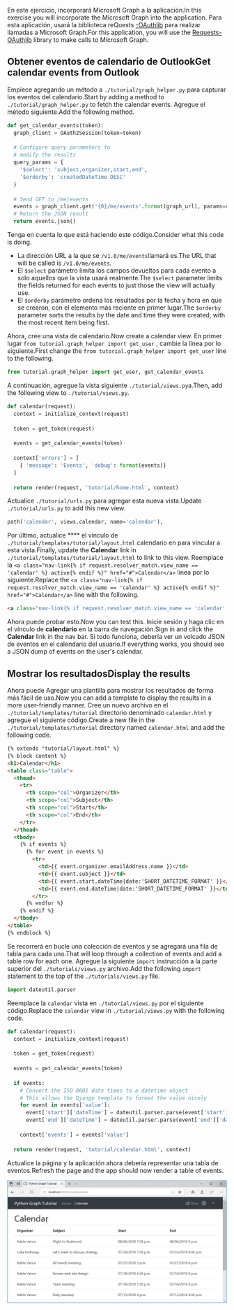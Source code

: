 <!-- markdownlint-disable MD002 MD041 -->

<span data-ttu-id="8cfa2-101">En este ejercicio, incorporará Microsoft Graph a la aplicación.</span><span class="sxs-lookup"><span data-stu-id="8cfa2-101">In this exercise you will incorporate the Microsoft Graph into the application.</span></span> <span data-ttu-id="8cfa2-102">Para esta aplicación, usará la biblioteca reQuests [-OAuthlib](https://requests-oauthlib.readthedocs.io/en/latest/) para realizar llamadas a Microsoft Graph.</span><span class="sxs-lookup"><span data-stu-id="8cfa2-102">For this application, you will use the [Requests-OAuthlib](https://requests-oauthlib.readthedocs.io/en/latest/) library to make calls to Microsoft Graph.</span></span>

## <a name="get-calendar-events-from-outlook"></a><span data-ttu-id="8cfa2-103">Obtener eventos de calendario de Outlook</span><span class="sxs-lookup"><span data-stu-id="8cfa2-103">Get calendar events from Outlook</span></span>

<span data-ttu-id="8cfa2-104">Empiece agregando un método a `./tutorial/graph_helper.py` para capturar los eventos del calendario.</span><span class="sxs-lookup"><span data-stu-id="8cfa2-104">Start by adding a method to `./tutorial/graph_helper.py` to fetch the calendar events.</span></span> <span data-ttu-id="8cfa2-105">Agregue el método siguiente.</span><span class="sxs-lookup"><span data-stu-id="8cfa2-105">Add the following method.</span></span>

```python
def get_calendar_events(token):
  graph_client = OAuth2Session(token=token)

  # Configure query parameters to
  # modify the results
  query_params = {
    '$select': 'subject,organizer,start,end',
    '$orderby': 'createdDateTime DESC'
  }

  # Send GET to /me/events
  events = graph_client.get('{0}/me/events'.format(graph_url), params=query_params)
  # Return the JSON result
  return events.json()
```

<span data-ttu-id="8cfa2-106">Tenga en cuenta lo que está haciendo este código.</span><span class="sxs-lookup"><span data-stu-id="8cfa2-106">Consider what this code is doing.</span></span>

- <span data-ttu-id="8cfa2-107">La dirección URL a la que se `/v1.0/me/events`llamará es.</span><span class="sxs-lookup"><span data-stu-id="8cfa2-107">The URL that will be called is `/v1.0/me/events`.</span></span>
- <span data-ttu-id="8cfa2-108">El `$select` parámetro limita los campos devueltos para cada evento a solo aquellos que la vista usará realmente.</span><span class="sxs-lookup"><span data-stu-id="8cfa2-108">The `$select` parameter limits the fields returned for each events to just those the view will actually use.</span></span>
- <span data-ttu-id="8cfa2-109">El `$orderby` parámetro ordena los resultados por la fecha y hora en que se crearon, con el elemento más reciente en primer lugar.</span><span class="sxs-lookup"><span data-stu-id="8cfa2-109">The `$orderby` parameter sorts the results by the date and time they were created, with the most recent item being first.</span></span>

<span data-ttu-id="8cfa2-110">Ahora, cree una vista de calendario.</span><span class="sxs-lookup"><span data-stu-id="8cfa2-110">Now create a calendar view.</span></span> <span data-ttu-id="8cfa2-111">En primer lugar `from tutorial.graph_helper import get_user` , cambie la línea por lo siguiente.</span><span class="sxs-lookup"><span data-stu-id="8cfa2-111">First change the `from tutorial.graph_helper import get_user` line to the following.</span></span>

```python
from tutorial.graph_helper import get_user, get_calendar_events
```

<span data-ttu-id="8cfa2-112">A continuación, agregue la vista siguiente `./tutorial/views.py`a.</span><span class="sxs-lookup"><span data-stu-id="8cfa2-112">Then, add the following view to `./tutorial/views.py`.</span></span>

```python
def calendar(request):
  context = initialize_context(request)

  token = get_token(request)

  events = get_calendar_events(token)

  context['errors'] = [
    { 'message': 'Events', 'debug': format(events)}
  ]

  return render(request, 'tutorial/home.html', context)
```

<span data-ttu-id="8cfa2-113">Actualice `./tutorial/urls.py` para agregar esta nueva vista.</span><span class="sxs-lookup"><span data-stu-id="8cfa2-113">Update `./tutorial/urls.py` to add this new view.</span></span>

```python
path('calendar', views.calendar, name='calendar'),
```

<span data-ttu-id="8cfa2-114">Por último, actualice \*\*\*\* el vínculo de `./tutorial/templates/tutorial/layout.html` calendario en para vincular a esta vista.</span><span class="sxs-lookup"><span data-stu-id="8cfa2-114">Finally, update  the **Calendar** link in `./tutorial/templates/tutorial/layout.html` to link to this view.</span></span> <span data-ttu-id="8cfa2-115">Reemplace la `<a class="nav-link{% if request.resolver_match.view_name == 'calendar' %} active{% endif %}" href="#">Calendar</a>` línea por lo siguiente.</span><span class="sxs-lookup"><span data-stu-id="8cfa2-115">Replace the `<a class="nav-link{% if request.resolver_match.view_name == 'calendar' %} active{% endif %}" href="#">Calendar</a>` line with the following.</span></span>

```html
<a class="nav-link{% if request.resolver_match.view_name == 'calendar' %} active{% endif %}" href="{% url 'calendar' %}">Calendar</a>
```

<span data-ttu-id="8cfa2-116">Ahora puede probar esto.</span><span class="sxs-lookup"><span data-stu-id="8cfa2-116">Now you can test this.</span></span> <span data-ttu-id="8cfa2-117">Inicie sesión y haga clic en el vínculo de **calendario** en la barra de navegación.</span><span class="sxs-lookup"><span data-stu-id="8cfa2-117">Sign in and click the **Calendar** link in the nav bar.</span></span> <span data-ttu-id="8cfa2-118">Si todo funciona, debería ver un volcado JSON de eventos en el calendario del usuario.</span><span class="sxs-lookup"><span data-stu-id="8cfa2-118">If everything works, you should see a JSON dump of events on the user's calendar.</span></span>

## <a name="display-the-results"></a><span data-ttu-id="8cfa2-119">Mostrar los resultados</span><span class="sxs-lookup"><span data-stu-id="8cfa2-119">Display the results</span></span>

<span data-ttu-id="8cfa2-120">Ahora puede Agregar una plantilla para mostrar los resultados de forma más fácil de uso.</span><span class="sxs-lookup"><span data-stu-id="8cfa2-120">Now you can add a template to display the results in a more user-friendly manner.</span></span> <span data-ttu-id="8cfa2-121">Cree un nuevo archivo en el `./tutorial/templates/tutorial` directorio denominado `calendar.html` y agregue el siguiente código.</span><span class="sxs-lookup"><span data-stu-id="8cfa2-121">Create a new file in the `./tutorial/templates/tutorial` directory named `calendar.html` and add the following code.</span></span>

```html
{% extends "tutorial/layout.html" %}
{% block content %}
<h1>Calendar</h1>
<table class="table">
  <thead>
    <tr>
      <th scope="col">Organizer</th>
      <th scope="col">Subject</th>
      <th scope="col">Start</th>
      <th scope="col">End</th>
    </tr>
  </thead>
  <tbody>
    {% if events %}
      {% for event in events %}
        <tr>
          <td>{{ event.organizer.emailAddress.name }}</td>
          <td>{{ event.subject }}</td>
          <td>{{ event.start.dateTime|date:'SHORT_DATETIME_FORMAT' }}</td>
          <td>{{ event.end.dateTime|date:'SHORT_DATETIME_FORMAT' }}</td>
        </tr>
      {% endfor %}
    {% endif %}
  </tbody>
</table>
{% endblock %}
```

<span data-ttu-id="8cfa2-122">Se recorrerá en bucle una colección de eventos y se agregará una fila de tabla para cada uno.</span><span class="sxs-lookup"><span data-stu-id="8cfa2-122">That will loop through a collection of events and add a table row for each one.</span></span> <span data-ttu-id="8cfa2-123">Agregue la siguiente `import` instrucción a la parte superior del `./tutorials/views.py` archivo.</span><span class="sxs-lookup"><span data-stu-id="8cfa2-123">Add the following `import` statement to the top of the `./tutorials/views.py` file.</span></span>

```python
import dateutil.parser
```

<span data-ttu-id="8cfa2-124">Reemplace la `calendar` vista en `./tutorial/views.py` por el siguiente código.</span><span class="sxs-lookup"><span data-stu-id="8cfa2-124">Replace the `calendar` view in `./tutorial/views.py` with the following code.</span></span>

```python
def calendar(request):
  context = initialize_context(request)

  token = get_token(request)

  events = get_calendar_events(token)

  if events:
    # Convert the ISO 8601 date times to a datetime object
    # This allows the Django template to format the value nicely
    for event in events['value']:
      event['start']['dateTime'] = dateutil.parser.parse(event['start']['dateTime'])
      event['end']['dateTime'] = dateutil.parser.parse(event['end']['dateTime'])

    context['events'] = events['value']

  return render(request, 'tutorial/calendar.html', context)
```

<span data-ttu-id="8cfa2-125">Actualice la página y la aplicación ahora debería representar una tabla de eventos.</span><span class="sxs-lookup"><span data-stu-id="8cfa2-125">Refresh the page and the app should now render a table of events.</span></span>

![Captura de pantalla de la tabla de eventos](./images/add-msgraph-01.png)